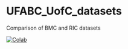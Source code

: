 # UFABC_UofC_datasets
 Comparison of BMC and RIC datasets

[![Colab](https://colab.research.google.com/assets/colab-badge.svg)](https://colab.research.google.com/github/regifukuchi/UFABC_UofC_datasets/blob/main/notebooks/BMC_RIC_dataset.ipynb)  
